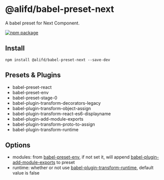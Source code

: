 # @alifd/babel-preset-next
A babel preset for Next Component.

[![npm package](https://img.shields.io/npm/v/@alifd/babel-preset-next.svg?style=flat-square)](https://www.npmjs.org/package/@alifd/babel-preset-next)

## Install

```
npm install @alifd/babel-preset-next --save-dev
```

## Presets & Plugins

* babel-preset-react
* babel-preset-env
* babel-preset-stage-0
* babel-plugin-transform-decorators-legacy
* babel-plugin-transform-object-assign
* babel-plugin-transform-react-es6-displayname
* babel-plugin-add-module-exports
* babel-plugin-transform-proto-to-assign
* babel-plugin-transform-runtime

## Options
* modules: from [babel-preset-env](https://github.com/babel/babel-preset-env#modules), if not set it, will append [babel-plugin-add-module-exports](https://github.com/59naga/babel-plugin-add-module-exports) to preset
* runtime: whether or not use [babel-plugin-transform-runtime](https://babeljs.io/docs/plugins/transform-runtime/), default value is false

